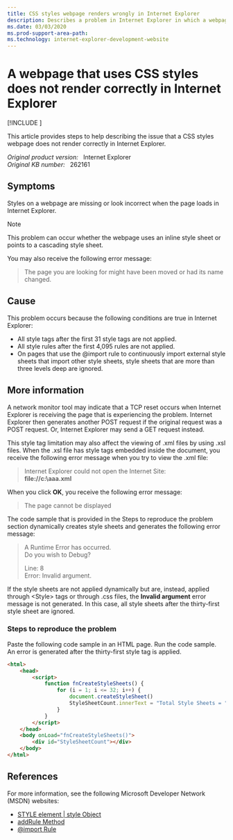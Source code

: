 ```yaml
---
title: CSS styles webpage renders wrongly in Internet Explorer
description: Describes a problem in Internet Explorer in which a webpage that uses CSS styles does not render correctly. Provides steps to reproduce the problem.
ms.date: 03/03/2020
ms.prod-support-area-path: 
ms.technology: internet-explorer-development-website
---
```

# A webpage that uses CSS styles does not render correctly in Internet Explorer

[!INCLUDE [](../includes/browsers-important.md)]

This article provides steps to help describing the issue that a CSS styles webpage does not render correctly in Internet Explorer.

_Original product version:_ &nbsp; Internet Explorer  
_Original KB number:_ &nbsp; 262161

## Symptoms

Styles on a webpage are missing or look incorrect when the page loads in Internet Explorer.

> [!NOTE]
> This problem can occur whether the webpage uses an inline style sheet or points to a cascading style sheet.

You may also receive the following error message:

> The page you are looking for might have been moved or had its name changed.

## Cause

This problem occurs because the following conditions are true in Internet Explorer:

- All style tags after the first 31 style tags are not applied.
- All style rules after the first 4,095 rules are not applied.
- On pages that use the @import rule to continuously import external style sheets that import other style sheets, style sheets that are more than three levels deep are ignored.

## More information

A network monitor tool may indicate that a TCP reset occurs when Internet Explorer is receiving the page that is experiencing the problem. Internet Explorer then generates another POST request if the original request was a POST request. Or, Internet Explorer may send a GET request instead.

This style tag limitation may also affect the viewing of .xml files by using .xsl files. When the .xsl file has style tags embedded inside the document, you receive the following error message when you try to view the .xml file:

> Internet Explorer could not open the Internet Site:  
> **file://c:\aaa.xml**

When you click **OK**, you receive the following error message:

> The page cannot be displayed

The code sample that is provided in the Steps to reproduce the problem section dynamically creates style sheets and generates the following error message:

> A Runtime Error has occurred.  
> Do you wish to Debug?
>
> Line: 8  
> Error: Invalid argument.

If the style sheets are not applied dynamically but are, instead, applied through \<Style> tags or through .css files, the **Invalid argument** error message is not generated. In this case, all style sheets after the thirty-first style sheet are ignored.

### Steps to reproduce the problem

Paste the following code sample in an HTML page. Run the code sample. An error is generated after the thirty-first style tag is applied.

```html
<html>
    <head>
        <script>
            function fnCreateStyleSheets() {
                for (i = 1; i <= 32; i++) {
                    document.createStyleSheet()
                    StyleSheetCount.innerText = "Total Style Sheets = " + i
                }
            }
        </script>
    </head>
    <body onLoad="fnCreateStyleSheets()">
        <div id="StyleSheetCount"></div>
    </body>
</html>
```

## References

For more information, see the following Microsoft Developer Network (MSDN) websites:

- [STYLE element | style Object](https://developer.mozilla.org/docs/Web/HTML/Element/style)
- [addRule Method](https://developer.mozilla.org/docs/Web/API/CSSStyleSheet#)
- [@import Rule](https://developer.mozilla.org/docs/Web/CSS/@import)
